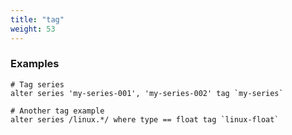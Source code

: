 ```yaml
---
title: "tag"
weight: 53
---
```



### Examples

	# Tag series
	alter series 'my-series-001', 'my-series-002' tag `my-series`

    # Another tag example
    alter series /linux.*/ where type == float tag `linux-float`
